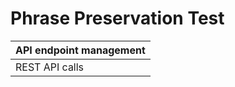 # Phrase Preservation Test

| API endpoint management |
|------------------------|
| REST API calls |
